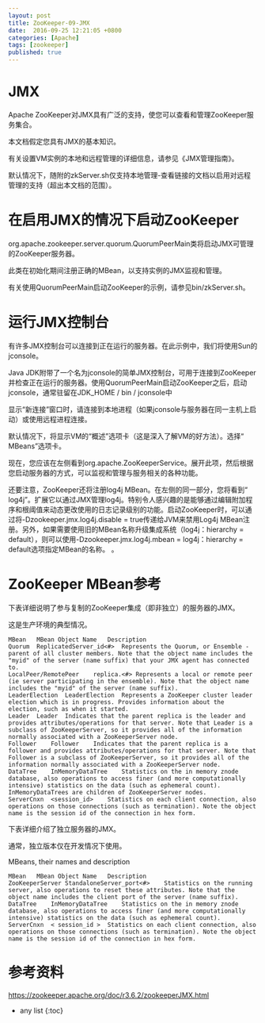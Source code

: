 ```yaml
---
layout: post
title: ZooKeeper-09-JMX
date:  2016-09-25 12:21:05 +0800
categories: [Apache]
tags: [zookeeper]
published: true
---
```


# JMX

Apache ZooKeeper对JMX具有广泛的支持，使您可以查看和管理ZooKeeper服务集合。

本文档假定您具有JMX的基本知识。

有关设置VM实例的本地和远程管理的详细信息，请参见《JMX管理指南》。

默认情况下，随附的zkServer.sh仅支持本地管理-查看链接的文档以启用对远程管理的支持（超出本文档的范围）。

# 在启用JMX的情况下启动ZooKeeper

org.apache.zookeeper.server.quorum.QuorumPeerMain类将启动JMX可管理的ZooKeeper服务器。 

此类在初始化期间注册正确的MBean，以支持实例的JMX监视和管理。 

有关使用QuorumPeerMain启动ZooKeeper的示例，请参见bin/zkServer.sh。

# 运行JMX控制台

有许多JMX控制台可以连接到正在运行的服务器。在此示例中，我们将使用Sun的jconsole。

Java JDK附带了一个名为jconsole的简单JMX控制台，可用于连接到ZooKeeper并检查正在运行的服务器。使用QuorumPeerMain启动ZooKeeper之后，启动jconsole，通常驻留在JDK_HOME / bin / jconsole中

显示“新连接”窗口时，请连接到本地进程（如果jconsole与服务器在同一主机上启动）或使用远程进程连接。

默认情况下，将显示VM的“概述”选项卡（这是深入了解VM的好方法）。选择“ MBeans”选项卡。

现在，您应该在左侧看到org.apache.ZooKeeperService。展开此项，然后根据您启动服务器的方式，可以监视和管理与服务相关的各种功能。

还要注意，ZooKeeper还将注册log4j MBean。在左侧的同一部分，您将看到“ log4j”。扩展它以通过JMX管理log4j。特别令人感兴趣的是能够通过编辑附加程序和根阈值来动态更改使用的日志记录级别的功能。启动ZooKeeper时，可以通过将-Dzookeeper.jmx.log4j.disable = true传递给JVM来禁用Log4j MBean注册。另外，如果需要使用旧的MBean名称升级集成系统（log4j：hierarchy = default），则可以使用-Dzookeeper.jmx.log4j.mbean = log4j：hierarchy = default选项指定MBean的名称。 。

# ZooKeeper MBean参考

下表详细说明了参与复制的ZooKeeper集成（即非独立）的服务器的JMX。

 这是生产环境的典型情况。

```
MBean	MBean Object Name	Description
Quorum	ReplicatedServer_id<#>	Represents the Quorum, or Ensemble - parent of all cluster members. Note that the object name includes the "myid" of the server (name suffix) that your JMX agent has connected to.
LocalPeer/RemotePeer	replica.<#>	Represents a local or remote peer (ie server participating in the ensemble). Note that the object name includes the "myid" of the server (name suffix).
LeaderElection	LeaderElection	Represents a ZooKeeper cluster leader election which is in progress. Provides information about the election, such as when it started.
Leader	Leader	Indicates that the parent replica is the leader and provides attributes/operations for that server. Note that Leader is a subclass of ZooKeeperServer, so it provides all of the information normally associated with a ZooKeeperServer node.
Follower	Follower	Indicates that the parent replica is a follower and provides attributes/operations for that server. Note that Follower is a subclass of ZooKeeperServer, so it provides all of the information normally associated with a ZooKeeperServer node.
DataTree	InMemoryDataTree	Statistics on the in memory znode database, also operations to access finer (and more computationally intensive) statistics on the data (such as ephemeral count). InMemoryDataTrees are children of ZooKeeperServer nodes.
ServerCnxn	<session_id>	Statistics on each client connection, also operations on those connections (such as termination). Note the object name is the session id of the connection in hex form.
```

下表详细介绍了独立服务器的JMX。 

通常，独立版本仅在开发情况下使用。

MBeans, their names and description

```
MBean	MBean Object Name	Description
ZooKeeperServer	StandaloneServer_port<#>	Statistics on the running server, also operations to reset these attributes. Note that the object name includes the client port of the server (name suffix).
DataTree	InMemoryDataTree	Statistics on the in memory znode database, also operations to access finer (and more computationally intensive) statistics on the data (such as ephemeral count).
ServerCnxn	< session_id >	Statistics on each client connection, also operations on those connections (such as termination). Note the object name is the session id of the connection in hex form.
```

# 参考资料

https://zookeeper.apache.org/doc/r3.6.2/zookeeperJMX.html

* any list
{:toc}